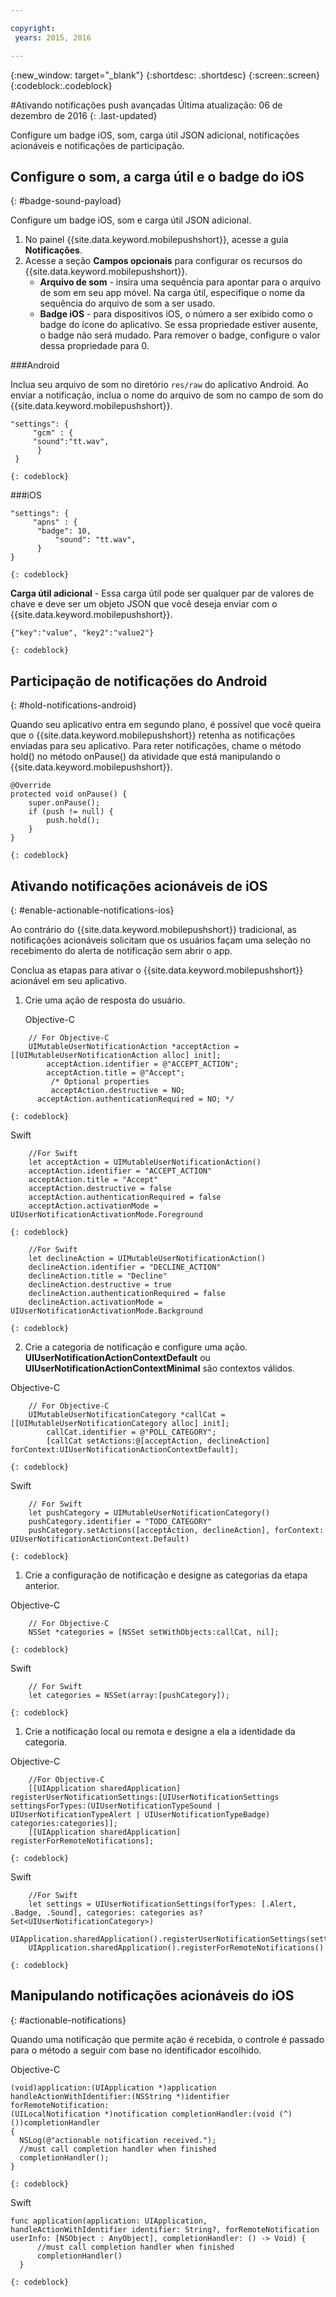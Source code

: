 ```yaml
---

copyright:
 years: 2015, 2016

---
```


{:new_window: target="_blank"}
{:shortdesc: .shortdesc}
{:screen:.screen}
{:codeblock:.codeblock}

#Ativando notificações push avançadas
Última atualização: 06 de dezembro de 2016
{: .last-updated}

Configure um badge iOS, som, carga útil JSON adicional, notificações acionáveis e notificações de participação.

## Configure o som, a carga útil e o badge do iOS
{: #badge-sound-payload}

Configure um badge iOS, som e carga útil JSON adicional.

1. No painel {{site.data.keyword.mobilepushshort}}, acesse a guia **Notificações**.
2. Acesse a seção **Campos opcionais** para configurar os recursos do {{site.data.keyword.mobilepushshort}}. 
	- **Arquivo de som** - insira uma sequência para apontar para o arquivo de som em
seu app móvel. Na carga útil, especifique o nome da sequência do arquivo de som a ser usado. 
	- **Badge iOS** - para dispositivos iOS, o
número a ser exibido como o badge do ícone do aplicativo. Se essa propriedade
estiver ausente, o badge não será mudado. Para remover o badge,
configure o valor dessa propriedade para 0.
	
###Android

Inclua seu arquivo de som no diretório `res/raw` do aplicativo Android. Ao enviar a notificação, inclua o nome do arquivo de som no campo de som do {{site.data.keyword.mobilepushshort}}.

```
"settings": {
     "gcm" : {
     "sound":"tt.wav",
	  }
 }  
```
    {: codeblock}	
	
###iOS

```
"settings": {
     "apns" : {
      "badge": 10,
	      "sound": "tt.wav",
	  }
}
``` 
	{: codeblock}
		
**Carga útil adicional** - Essa carga útil pode ser qualquer par de valores de chave e deve ser um objeto JSON que você deseja enviar com o {{site.data.keyword.mobilepushshort}}.

```
{"key":"value", "key2":"value2"}
```
	{: codeblock}

## Participação de notificações do Android 
{: #hold-notifications-android}

Quando seu aplicativo entra em segundo plano, é possível que você queira que o {{site.data.keyword.mobilepushshort}} retenha as notificações enviadas para seu aplicativo. Para reter notificações, chame o método hold() no método onPause() da atividade que está manipulando o {{site.data.keyword.mobilepushshort}}.

```
@Override
protected void onPause() {
    super.onPause();
    if (push != null) {
        push.hold();
    }
} 
```
	{: codeblock}
## Ativando notificações acionáveis de iOS  
{: #enable-actionable-notifications-ios}

Ao contrário do {{site.data.keyword.mobilepushshort}} tradicional, as notificações acionáveis solicitam que os usuários façam uma seleção no recebimento do alerta de notificação sem abrir o app. 

Conclua as etapas para ativar o {{site.data.keyword.mobilepushshort}} acionável em seu aplicativo.

1. Crie uma ação de resposta do usuário.

   Objective-C

```
	// For Objective-C
	UIMutableUserNotificationAction *acceptAction = [[UIMutableUserNotificationAction alloc] init];
	    acceptAction.identifier = @"ACCEPT_ACTION";
	    acceptAction.title = @"Accept";
	     /* Optional properties
	     acceptAction.destructive = NO;
	  acceptAction.authenticationRequired = NO; */
```
	{: codeblock}

   Swift

```
	//For Swift
	let acceptAction = UIMutableUserNotificationAction()
	acceptAction.identifier = "ACCEPT_ACTION"
	acceptAction.title = "Accept"
	acceptAction.destructive = false
	acceptAction.authenticationRequired = false
	acceptAction.activationMode = UIUserNotificationActivationMode.Foreground
```
	{: codeblock}
	
```
	//For Swift
	let declineAction = UIMutableUserNotificationAction()
	declineAction.identifier = "DECLINE_ACTION"
	declineAction.title = "Decline"
	declineAction.destructive = true
	declineAction.authenticationRequired = false
	declineAction.activationMode = UIUserNotificationActivationMode.Background
```
	{: codeblock}

2. Crie a categoria de notificação e configure uma ação. **UIUserNotificationActionContextDefault** ou
                **UIUserNotificationActionContextMinimal** são contextos válidos.

Objective-C

```
	// For Objective-C
	UIMutableUserNotificationCategory *callCat = [[UIMutableUserNotificationCategory alloc] init];
	    callCat.identifier = @"POLL_CATEGORY";
	    [callCat setActions:@[acceptAction, declineAction] forContext:UIUserNotificationActionContextDefault];
```    
	{: codeblock}

Swift

```
	// For Swift
	let pushCategory = UIMutableUserNotificationCategory()
	pushCategory.identifier = "TODO_CATEGORY"
	pushCategory.setActions([acceptAction, declineAction], forContext: UIUserNotificationActionContext.Default)
```
	{: codeblock}

1. Crie a configuração de notificação e designe as categorias da etapa anterior.

Objective-C

```
	// For Objective-C
	NSSet *categories = [NSSet setWithObjects:callCat, nil];
```
	{: codeblock}

Swift

```
	// For Swift
	let categories = NSSet(array:[pushCategory]);
```
	{: codeblock}

1. Crie a notificação local ou remota e designe a ela a identidade da
categoria.

Objective-C

```
	//For Objective-C
	[[UIApplication sharedApplication] registerUserNotificationSettings:[UIUserNotificationSettings settingsForTypes:(UIUserNotificationTypeSound | UIUserNotificationTypeAlert | UIUserNotificationTypeBadge) categories:categories]];
	[[UIApplication sharedApplication] registerForRemoteNotifications];
```
	{: codeblock}

Swift

```
	//For Swift
	let settings = UIUserNotificationSettings(forTypes: [.Alert, .Badge, .Sound], categories: categories as? Set<UIUserNotificationCategory>)
    UIApplication.sharedApplication().registerUserNotificationSettings(settings)
    UIApplication.sharedApplication().registerForRemoteNotifications() 
```
	{: codeblock}
	
## Manipulando notificações acionáveis do iOS  
{: #actionable-notifications}

Quando uma notificação que permite ação é recebida, o controle é passado para o
método a seguir com base no identificador escolhido.

Objective-C

```
(void)application:(UIApplication *)application handleActionWithIdentifier:(NSString *)identifier forRemoteNotification:
(UILocalNotification *)notification completionHandler:(void (^)())completionHandler
{
  NSLog(@"actionable notification received.");
  //must call completion handler when finished
  completionHandler();
}
```
	{: codeblock}

Swift
 
```
func application(application: UIApplication, handleActionWithIdentifier identifier: String?, forRemoteNotification userInfo: [NSObject : AnyObject], completionHandler: () -> Void) {
      //must call completion handler when finished
      completionHandler()
  }
```    
	{: codeblock}
    
